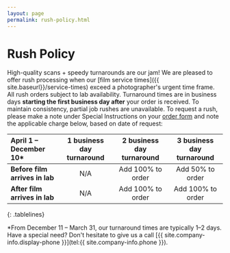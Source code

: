 ```yaml
---
layout: page
permalink: rush-policy.html
---
```


# Rush Policy

High-quality scans + speedy turnarounds are our jam! We are pleased to offer rush processing when our [film service times]({{ site.baseurl}}/service-times) exceed a photographer's urgent time frame. All rush orders subject to lab availability. Turnaround times are in business days **starting the first business day after** your order is received. To maintain consistency, partial job rushes are unavailable. To request a rush, please make a note under Special Instructions on your <a href="{{site.baseurl}}/images/PhotoVision-Film-Order-Form-Dec-2017.pdf" target="_blank">order form</a> and note the applicable charge below, based on date of request: 


| **April 1 – December 10*** | **1 business day turnaround** | **2 business day turnaround** | **3 business day turnaround** |
| :--- | :---: | :---: | :---: |
| **Before film arrives in lab** |	N/A	| Add 100% to order | Add 50% to order |
| **After film arrives in lab** | N/A | Add 100% to order | Add 100% to order |
{: .tablelines}

<div class="disclaimer">*From December 11 – March 31, our turnaround times are typically 1–2 days. Have a special need? Don't hesitate to give us a call [{{ site.company-info.display-phone }}](tel:{{ site.company-info.phone }}). </div>
